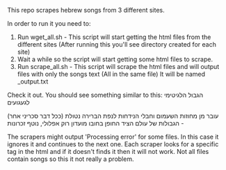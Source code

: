 This repo scrapes hebrew songs from 3 different sites.

In order to run it you need to:
1. Run wget_all.sh - This script will start getting the html files from the different sites (After running this you'll see directory created for each site)
2. Wait a while so the script will start getting some html files to scrape.
3. Run scrape_all.sh - This script will scrape the html files and will output files with only the songs text (All in the same file) It will be named <site name>_output.txt

Check it out. You should see something similar to this:
הגבול הלגיטימי לגעגועים

(ככל דבר סכריני אחר)
עובר מן מחוזות השעמום וחבלי הנידחות 
לנפת הברירה נטולת הגבולות
של עולם הציד החופן בחובו
מועדון רוק אפלולי, נוטף זכרונות - 

The scrapers might output 'Processing error' for some files. In this case it ignores it and continues to the next one. Each scraper looks for a specific tag in the html and if it doesn't finds it then it will not work. Not all files contain songs so this it not really a problem.
